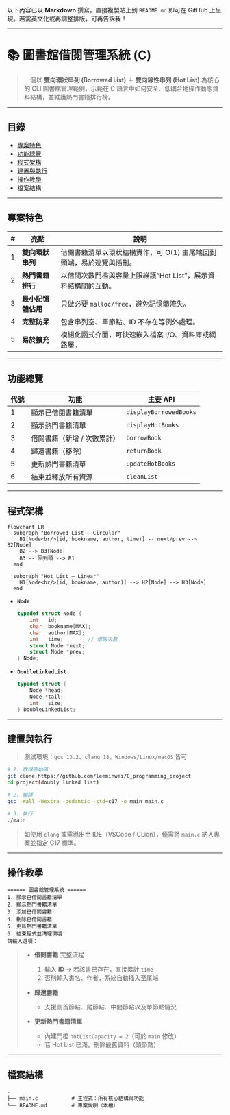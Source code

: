 以下內容已以 **Markdown** 撰寫，直接複製貼上到 `README.md` 即可在 GitHub 上呈現。若需英文化或再調整排版，可再告訴我！

---

# 📚 圖書館借閱管理系統 (C)

> 一個以 **雙向環狀串列 (Borrowed List)** ＋ **雙向線性串列 (Hot List)** 為核心的 CLI 圖書館管理範例，示範在 C 語言中如何安全、低耦合地操作動態資料結構，並維護熱門書籍排行榜。

---

## 目錄

* [專案特色](#專案特色)
* [功能總覽](#功能總覽)
* [程式架構](#程式架構)
* [建置與執行](#建置與執行)
* [操作教學](#操作教學)
* [檔案結構](#檔案結構)
---

## 專案特色

| # | 亮點          | 說明                                    |
| - | ----------- | ------------------------------------- |
| 1 | **雙向環狀串列**  | 借閱書籍清單以環狀結構實作，可 O(1) 由尾端回到頭端，易於巡覽與插刪。 |
| 2 | **熱門書籍排行**  | 以借閱次數門檻與容量上限維護“Hot List”，展示資料結構間的互動。  |
| 3 | **最小記憶體佔用** | 只做必要 `malloc/free`，避免記憶體流失。           |
| 4 | **完整防呆**    | 包含串列空、單節點、ID 不存在等例外處理。                |
| 5 | **易於擴充**    | 模組化函式介面，可快速嵌入檔案 I/O、資料庫或網路層。          |

---

## 功能總覽

| 代號 | 功能              | 主要 API                 |
| -- | --------------- | ---------------------- |
| 1  | 顯示已借閱書籍清單       | `displayBorrowedBooks` |
| 2  | 顯示熱門書籍清單        | `displayHotBooks`      |
| 3  | 借閱書籍（新增 / 次數累計） | `borrowBook`           |
| 4  | 歸還書籍（移除）        | `returnBook`           |
| 5  | 更新熱門書籍清單        | `updateHotBooks`       |
| 6  | 結束並釋放所有資源       | `cleanList`            |

---

## 程式架構

```mermaid
flowchart LR
  subgraph "Borrowed List – Circular"
    B1[Node<br/>(id, bookname, author, time)] -- next/prev --> B2[Node]
    B2 --> B3[Node]
    B3 -- 回到頭 --> B1
  end

  subgraph "Hot List – Linear"
    H1[Node<br/>(id, bookname, author)] --> H2[Node] --> H3[Node]
  end

```

* **`Node`**

  ```c
  typedef struct Node {
      int   id;
      char  bookname[MAX];
      char  author[MAX];
      int   time;        // 借閱次數
      struct Node *next;
      struct Node *prev;
  } Node;
  ```

* **`DoubleLinkedList`**

  ```c
  typedef struct {
      Node *head;
      Node *tail;
      int   size;
  } DoubleLinkedList;
  ```

---

## 建置與執行

> 測試環境：`gcc 13.2`、`clang 18`、`Windows/Linux/macOS` 皆可

```bash
# 1. 取得原始碼
git clone https://github.com/leeminwei/C_programming_project
cd project(doubly linked list)

# 2. 編譯
gcc -Wall -Wextra -pedantic -std=c17 -o main main.c

# 3. 執行
./main
```

> 如使用 `clang` 或需導出至 IDE（VSCode / CLion），僅需將 `main.c` 納入專案並指定 C17 標準。

---

## 操作教學

```
====== 圖書館管理系統 ======
1. 顯示已借閱書籍清單
2. 顯示熱門書籍清單
3. 添加已借閱書籍
4. 刪除已借閱書籍
5. 更新熱門書籍清單
6. 結束程式並清理環境
請輸入選項：
```

> * **借閱書籍** 完整流程
>
>   1. 輸入 **ID** → 若該書已存在，直接累計 `time`
>   2. 否則輸入書名、作者，系統自動插入至尾端
> * **歸還書籍**
>
>   * 支援刪首節點、尾節點、中間節點以及單節點情況
> * **更新熱門書籍清單**
>
>   * 內建門檻 `hotListCapacity = 2`（可於 `main` 修改）
>   * 若 Hot List 已滿，刪除最舊資料（頭節點）

---

## 檔案結構

```text
.
├── main.c           # 主程式：所有核心結構與功能
└── README.md        # 專案說明（本檔）
```

